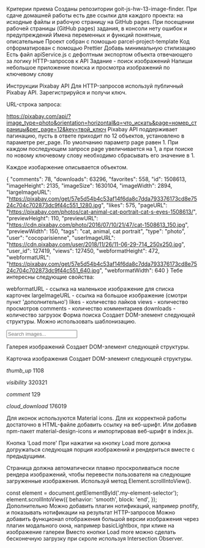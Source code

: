 Критерии приема Созданы репозитории goit-js-hw-13-image-finder. При сдаче домашней работы есть две
ссылки для каждого проекта: на исходные файлы и рабочую страницу на GitHub pages. При посещении
рабочей страницы (GitHub pages) задания, в консоли нету ошибок и предупреждений Имена переменных и
функций понятные, описательные Проект собран с помощью parcel-project-template Код отформатирован с
помощью Prettier Добавь минимальную стилизацию Есть файл apiService.js с дефолтным экспортом объекта
отвечающего за логику HTTP-запросов к API Задание - поиск изображений Напиши небольшое приложение
поиска и просмотра изображений по ключевому слову

Инструкции Pixabay API Для HTTP-запросов используй публичный Pixabay API. Зарегистрируйся и получи
ключ.

URL-строка запроса:

https://pixabay.com/api/?image_type=photo&orientation=horizontal&q=что_искать&page=номер_страницы&per_page=12&key=твой_ключ
Pixabay API поддерживает пагинацию, пусть в ответе приходит по 12 объектов, установлено в параметре
per_page. По умолчанию параметр page равен 1. При каждом последующем запросе page увеличивается на
1, а при поиске по новому ключевому слову необходимо сбрасывать его значение в 1.

Каждое изобаржение описывается объектом.

{ "comments": 78, "downloads": 63296, "favorites": 558, "id": 1508613, "imageHeight": 2135,
"imageSize": 1630104, "imageWidth": 2894, "largeImageURL":
"https://pixabay.com/get/57e5d54b4c53af14f6da8c7dda793376173cd8e7524c704c702873dc9f44c551_1280.jpg",
"likes": 575, "pageURL": "https://pixabay.com/photos/cat-animal-cat-portrait-cat-s-eyes-1508613/",
"previewHeight": 110, "previewURL":
"https://cdn.pixabay.com/photo/2016/07/10/21/47/cat-1508613_150.jpg", "previewWidth": 150, "tags":
"cat, animal, cat portrait", "type": "photo", "user": "cocoparisienne", "userImageURL":
"https://cdn.pixabay.com/user/2018/11/26/11-06-29-714_250x250.jpg", "user_id": 127419, "views":
127450, "webformatHeight": 472, "webformatURL":
"https://pixabay.com/get/57e5d54b4c53af14f6da8c7dda793376173cd8e7524c704c702873dc9f44c551_640.jpg",
"webformatWidth": 640 } Тебе интересны следующие свойства:

webformatURL - ссылка на маленькое изображение для списка карточек largeImageURL - ссылка на большое
изображение (смотри пункт 'дополнительно') likes - количество лайков views - количество просмотров
comments - количество комментариев downloads - количество загрузок Форма поиска Создает DOM-элемент
следующей структуры. Можно использовать шаблонизацию.

<form class="search-form" id="search-form">
  <input
    type="text"
    name="query"
    autocomplete="off"
    placeholder="Search images..."
  />
</form>
Галерея изображений
Создает DOM-элемент следующей структуры.

<ul class="gallery">
  <!-- Список <li> с карточками изображений -->
</ul>
Карточка изображения
Создает DOM-элемент следующей структуры.

<div class="photo-card">
  <img src="" alt="" />

  <div class="stats">
    <p class="stats-item">
      <i class="material-icons">thumb_up</i>
      1108
    </p>
    <p class="stats-item">
      <i class="material-icons">visibility</i>
      320321
    </p>
    <p class="stats-item">
      <i class="material-icons">comment</i>
      129
    </p>
    <p class="stats-item">
      <i class="material-icons">cloud_download</i>
      176019
    </p>
  </div>
</div>
Для иконок используются Material icons. Для их корректной работы достаточно в HTML-файле добавить ссылку на веб-шрифт.

<link
  href="https://fonts.googleapis.com/icon?family=Material+Icons"
  rel="stylesheet"
/>
Или добавив npm-пакет material-design-icons и импортировав веб-шрифт в index.js.

Кнопка 'Load more' При нажатии на кнопку Load more должна догружаться следующая порция изображений и
рендериться вместе с предыдущими.

Страница должна автоматически плавно проскроливаться после рендера изображений, чтобы перевести
пользователя на следующие загруженные изображения. Используй метод Element.scrollIntoView().

const element = document.getElementById('.my-element-selector'); element.scrollIntoView({ behavior:
'smooth', block: 'end', }); Дополнительно Можно добавить плагин нотификаций, например pnotify, и
показывать нотификации на результат HTTP-запросов Можно добавить функционал отображения большой
версии изображения через плагин модального окна, например basicLightbox, при клике на изображение
галереи Вместо кнопки Load more можно сделать бесконечную загрузку при скроле используя Intersection
Observer.

